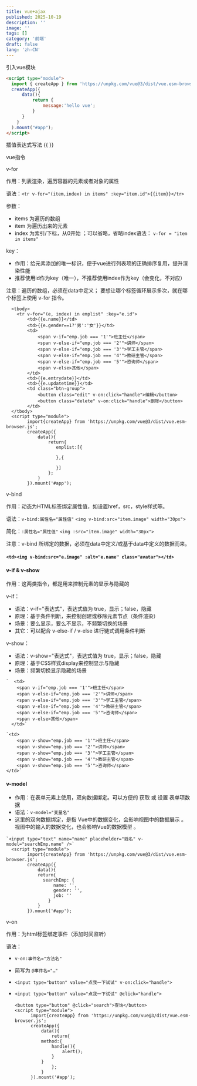 ```yaml
---
title: vue+ajax
published: 2025-10-19
description: ''
image: ''
tags: []
category: '前端'
draft: false 
lang: 'zh-CN'
---
```




引入vue模块

```html
<script type="module">
  import { createApp } from 'https://unpkg.com/vue@3/dist/vue.esm-browser.js';
  createApp({
      data(){
          return {
              message:'hello vue';
          }
      }
  	}
  ).mount("#app");
</script>
```

插值表达式写法		{{	}}

vue指令

v-for

作用：列表渲染，遍历容器的元素或者对象的属性

语法：`<tr v-for="(item,index) in items" :key="item.id">{{item}}</tr>`

参数：

- items 为遍历的数组
- item 为遍历出来的元素
- index 为索引/下标，从0开始 ；可以省略，省略index语法： `v-for = "item in items"`

key：

- 作用：给元素添加的唯一标识，便于vue进行列表项的正确排序复用，提升渲染性能
- 推荐使用id作为key（唯一），不推荐使用index作为key（会变化，不对应）

注意：遍历的数组，必须在data中定义； 要想让哪个标签循环展示多次，就在哪个标签上使用 v-for 指令。

      <tbody>
        <tr v-for="(e, index) in emplist" :key="e.id">
            <td>{{e.name}}</td>
            <td>{{e.gender==1?'男':'女'}}</td>
            <td>
                <span v-if="emp.job === '1'">班主任</span>
                <span v-else-if="emp.job === '2'">讲师</span>
                <span v-else-if="emp.job === '3'">学工主管</span>
                <span v-else-if="emp.job === '4'">教研主管</span>
                <span v-else-if="emp.job === '5'">咨询师</span>
                <span v-else>其他</span>
            </td>
            <td>{{e.entrydate}}</td>
            <td>{{e.updatetime}}</td>
            <td class="btn-group"> 
                <button class="edit" v-on:click="handle">编辑</button>
                <button class="delete" v-on:click="handle">删除</button>
            </td>
      </tbody>
      <script type="module">
            import{createApp} from 'https://unpkg.com/vue@3/dist/vue.esm-browser.js';
            createApp({
                data(){
                    return{
                       emplist:[{
                       
                       },{
                       
                       }]
                    };
                }
            }).mount('#app');



v-bind

作用：动态为HTML标签绑定属性值，如设置href，src，style样式等。

语法：`v-bind:属性名="属性值"` `<img v-bind:src="item.image" width="30px">`

简化：`:属性名="属性值"` `<img :src="item.image" width="30px">`

注意：v-bind 所绑定的数据，必须在data中定义/或基于data中定义的数据而来。

#### `<td><img v-bind:src="e.image" :alt="e.name" class="avatar"></td>`



#### v-if & v-show

作用：这两类指令，都是用来控制元素的显示与隐藏的

v-if：

- 语法：v-if="表达式"，表达式值为 true，显示；false，隐藏
- 原理：基于条件判断，来控制创建或移除元素节点（条件渲染）
- 场景：要么显示，要么不显示，不频繁切换的场景
- 其它：可以配合 v-else-if / v-else 进行链式调用条件判断

v-show：

- 语法：v-show="表达式"，表达式值为 true，显示；false，隐藏
- 原理：基于CSS样式display来控制显示与隐藏
- 场景：频繁切换显示隐藏的场景

```
`  <td>
    <span v-if="emp.job === '1'">班主任</span>
    <span v-else-if="emp.job === '2'">讲师</span>
    <span v-else-if="emp.job === '3'">学工主管</span>
    <span v-else-if="emp.job === '4'">教研主管</span>
    <span v-else-if="emp.job === '5'">咨询师</span>
    <span v-else>其他</span>
  </td>`

`<td>
    <span v-show="emp.job === '1'">班主任</span>
    <span v-show="emp.job === '2'">讲师</span>
    <span v-show="emp.job === '3'">学工主管</span>
    <span v-show="emp.job === '4'">教研主管</span>
    <span v-show="emp.job === '5'">咨询师</span>
</td>`
```



#### v-model

- 作用：在表单元素上使用，双向数据绑定。可以方便的 获取 或 设置 表单项数据 
- 语法：`v-model="变量名"`
- 这里的双向数据绑定，是指 Vue中的数据变化，会影响视图中的数据展示 。 视图中的输入的数据变化，也会影响Vue的数据模型 。

```
`<input type="text" name="name" placeholder="姓名" v-model="searchEmp.name" />`
  <script type="module">
        import{createApp} from 'https://unpkg.com/vue@3/dist/vue.esm-browser.js';
        createApp({
            data(){
            return{
              searchEmp: {
                  name: '',
                  gender: '',
                  job: ''
                }
            }
        }).mount('#app');
```

v-on

作用：为html标签绑定事件（添加时间监听）

语法：

- `v-on:事件名="方法名"` 
- 简写为 `@事件名="…"` 
- `<input type="button" value="点我一下试试" v-on:click="handle">`
- `<input type="button" value="点我一下试试" @click="handle">`

      <button type="button" @click="search">查询</button>
      <script type="module">
            import{createApp} from 'https://unpkg.com/vue@3/dist/vue.esm-browser.js';
            createApp({
                data(){
                    return{
      			method:{
      				handle(){
      					alert();
      				}
      			}
                    };
                }
            }).mount('#app');

